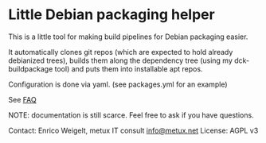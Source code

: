 Little Debian packaging helper
===============================

This is a little tool for making build pipelines for Debian packaging easier.

It automatically clones git repos (which are expected to hold already
debianized trees), builds them along the dependency tree (using my
dck-buildpackage tool) and puts them into installable apt repos.

Configuration is done via yaml. (see packages.yml for an example)

See [FAQ](FAQ.md)

NOTE: documentation is still scarce. Feel free to ask if you have questions.

Contact: Enrico Weigelt, metux IT consult <info@metux.net>
License: AGPL v3
